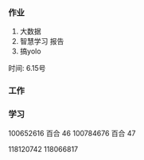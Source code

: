 ### 作业
1. 大数据
1. 智慧学习 报告
1. 搞yolo

时间: 6.15号


### 工作



### 学习



100652616  百合   46
100784676  百合   47

118120742
118066817